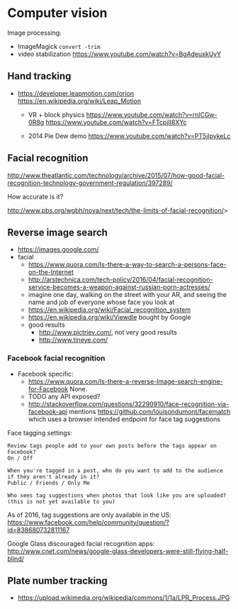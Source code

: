 # Computer vision

Image processing:

- ImageMagick `convert -trim`
- video stabilization <https://www.youtube.com/watch?v=BgAdeuxkUyY>

## Hand tracking

- https://developer.leapmotion.com/orion https://en.wikipedia.org/wiki/Leap_Motion

    - VR + block physics <https://www.youtube.com/watch?v=rnlCGw-0R8g> <https://www.youtube.com/watch?v=FTcpjII8XYc>

    - 2014 Pie Dew demo <https://www.youtube.com/watch?v=PT5jlpykeLc>

## Facial recognition

<http://www.theatlantic.com/technology/archive/2015/07/how-good-facial-recognition-technology-government-regulation/397289/>

How accurate is it?

<http://www.pbs.org/wgbh/nova/next/tech/the-limits-of-facial-recognition/>>

## Reverse image search

- https://images.google.com/
- facial
    - https://www.quora.com/Is-there-a-way-to-search-a-persons-face-on-the-Internet
    - http://arstechnica.com/tech-policy/2016/04/facial-recognition-service-becomes-a-weapon-against-russian-porn-actresses/
    - imagine one day, walking on the street with your AR, and seeing the name and job of everyone whose face you look at
    - https://en.wikipedia.org/wiki/Facial_recognition_system
    - <https://en.wikipedia.org/wiki/Viewdle> bought by Google
    - good results
        - <http://www.pictriev.com/>, not very good results
        - <http://www.tineye.com/>

### Facebook facial recognition

- Facebook specific:
    - <https://www.quora.com/Is-there-a-reverse-Image-search-engine-for-Facebook> None.
    - TODO any API exposed?
    - <http://stackoverflow.com/questions/32290910/face-recognition-via-facebook-api> mentions <https://github.com/louisondumont/facematch> which uses a browser intended endpoint for face tag suggestions

Face tagging settings:

    Review tags people add to your own posts before the tags appear on Facebook?
    On / Off

    When you're tagged in a post, who do you want to add to the audience if they aren't already in it?
    Public / Friends / Only Me

    Who sees tag suggestions when photos that look like you are uploaded?
    (this is not yet available to you)

As of 2016, tag suggestions are only available in the US: <https://www.facebook.com/help/community/question/?id=838680732811167>

Google Glass discouraged facial recognition apps: <http://www.cnet.com/news/google-glass-developers-were-still-flying-half-blind/>

## Plate number tracking

- <https://upload.wikimedia.org/wikipedia/commons/1/1a/LPR_Process.JPG>
